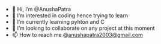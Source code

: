 - 👋 Hi, I’m @AnushaPatra
- 👀 I’m interested in coding hence trying to learn
- 🌱 I’m currently learning pyhton and C
- 💞️ I’m looking to collaborate on any project at this moment
- 📫 How to reach me @anushapatra2003@gmail.com

<!---
AnushaPatra/AnushaPatra is a ✨ special ✨ repository because its `README.md` (this file) appears on your GitHub profile.
You can click the Preview link to take a look at your changes.
--->
